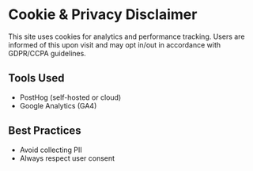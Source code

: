 # Cookie & Privacy Disclaimer

This site uses cookies for analytics and performance tracking. Users are informed of this upon visit and may opt in/out in accordance with GDPR/CCPA guidelines.

## Tools Used
- PostHog (self-hosted or cloud)
- Google Analytics (GA4)

## Best Practices
- Avoid collecting PII
- Always respect user consent

